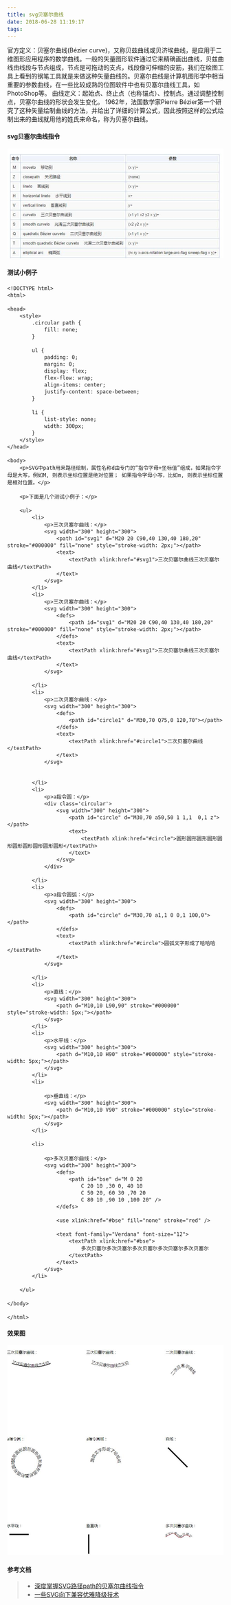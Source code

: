 ```yaml
---
title: svg贝塞尔曲线
date: 2018-06-28 11:19:17
tags:
---
```


官方定义：贝塞尔曲线(Bézier curve)，又称贝兹曲线或贝济埃曲线，是应用于二维图形应用程序的数学曲线。一般的矢量图形软件通过它来精确画出曲线，贝兹曲线由线段与节点组成，节点是可拖动的支点，线段像可伸缩的皮筋，我们在绘图工具上看到的钢笔工具就是来做这种矢量曲线的。贝塞尔曲线是计算机图形学中相当重要的参数曲线，在一些比较成熟的位图软件中也有贝塞尔曲线工具，如PhotoShop等。
 曲线定义：起始点、终止点（也称锚点）、控制点。通过调整控制点，贝塞尔曲线的形状会发生变化。 
 1962年，法国数学家Pierre Bézier第一个研究了这种矢量绘制曲线的方法，并给出了详细的计算公式，因此按照这样的公式绘制出来的曲线就用他的姓氏来命名，称为贝塞尔曲线。

#### svg贝塞尔曲线指令
![svg贝塞尔曲线](/img/svg-img1.jpg)

#### 测试小例子
```
<!DOCTYPE html>
<html>

<head>
    <style>
        .circular path {
            fill: none;
        }

        ul {
            padding: 0;
            margin: 0;
            display: flex;
            flex-flow: wrap;
            align-items: center;
            justify-content: space-between;
        }

        li {
            list-style: none;
            width: 300px;
        }
    </style>
</head>

<body>
    <p>SVG中path用来路径绘制，属性名称d由专门的“指令字母+坐标值”组成，如果指令字母是大写，例如M, 则表示坐标位置是绝对位置； 如果指令字母小写，比如m, 则表示坐标位置是相对位置。</p>

    <p>下面是几个测试小例子：</p>

    <ul>
        <li>
            <p>三次贝塞尔曲线：</p>
            <svg width="300" height="300">
                <path id="svg1" d="M20 20 C90,40 130,40 180,20" stroke="#000000" fill="none" style="stroke-width: 2px;"></path>
                <text>
                    <textPath xlink:href="#svg1">三次贝塞尔曲线三次贝塞尔曲线</textPath>
                </text>
            </svg>
        </li>
        <li>
            <p>三次贝塞尔曲线：</p>
            <svg width="300" height="300">
                <defs>
                    <path id="svg1" d="M20 20 C90,40 130,40 180,20" stroke="#000000" fill="none" style="stroke-width: 2px;"></path>
                </defs>
                <text>
                    <textPath xlink:href="#svg1">三次贝塞尔曲线三次贝塞尔曲线</textPath>
                </text>
            </svg>

        </li>
        <li>
            <p>二次贝塞尔曲线：</p>
            <svg width="300" height="300">
                <defs>
                    <path id="circle1" d="M30,70 Q75,0 120,70"></path>
                </defs>
                <text>
                    <textPath xlink:href="#circle1">二次贝塞尔曲线</textPath>
                </text>
            </svg>


        </li>
        <li>
            <p>a指令圆：</p>
            <div class='circular'>
                <svg width="300" height="300">
                    <path id="circle" d="M30,70 a50,50 1 1,1  0,1 z"></path>
                    <text>
                        <textPath xlink:href="#circle">圆形圆形圆形圆形圆形圆形圆形圆形圆形圆形</textPath>
                    </text>
                </svg>
            </div>

        </li>
        <li>
            <p>a指令圆弧：</p>
            <svg width="300" height="300">
                <defs>
                    <path id="circle" d="M30,70 a1,1 0 0,1 100,0"></path>
                </defs>
                <text>
                    <textPath xlink:href="#circle">圆弧文字形成了哈哈哈</textPath>
                </text>
            </svg>

        </li>
        <li>
            <p>直线：</p>
            <svg width="300" height="300">
                <path d="M10,10 L90,90" stroke="#000000" style="stroke-width: 5px;"></path>
            </svg>
        </li>
        <li>
            <p>水平线：</p>
            <svg width="300" height="300">
                <path d="M10,10 H90" stroke="#000000" style="stroke-width: 5px;"></path>
            </svg>
        </li>
        <li>

            <p>垂直线：</p>
            <svg width="300" height="300">
                <path d="M10,10 V90" stroke="#000000" style="stroke-width: 5px;"></path>
            </svg>
        </li>

        <li>

            <p>多次贝塞尔曲线：</p>
            <svg width="300" height="300">
                <defs>
                    <path id="bse" d="M 0 20 
                        C 20 10 ,30 0, 40 10
                        C 50 20, 60 30 ,70 20
                        C 80 10 ,90 10 ,100 20" />
                </defs>

                <use xlink:href="#bse" fill="none" stroke="red" />

                <text font-family="Verdana" font-size="12">
                    <textPath xlink:href="#bse">
                        多次贝塞尔多次贝塞尔多次贝塞尔多次贝塞尔多次贝塞尔
                    </textPath>
                </text>
            </svg>
        </li>

    </ul>

</body>

</html>

```

#### 效果图
![svg贝塞尔曲线](/img/svg-img3.jpg)

#### 参考文档
> * [深度掌握SVG路径path的贝塞尔曲线指令](https://www.zhangxinxu.com/wordpress/2014/06/deep-understand-svg-path-bezier-curves-command/)
> * [一些SVG向下兼容优雅降级技术](https://www.zhangxinxu.com/wordpress/2013/09/svg-fallbacks/)
 